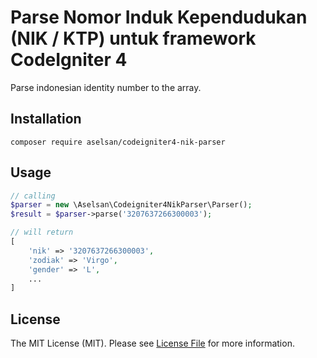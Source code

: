 # Parse Nomor Induk Kependudukan (NIK / KTP) untuk framework CodeIgniter 4
Parse indonesian identity number to the array.

## Installation

	composer require aselsan/codeigniter4-nik-parser

 ## Usage

```php
// calling
$parser = new \Aselsan\Codeigniter4NikParser\Parser();
$result = $parser->parse('3207637266300003');

// will return 
[
	'nik' => '3207637266300003',
	'zodiak' => 'Virgo',
	'gender' => 'L',
	...
]
```

## License

The MIT License (MIT). Please see [License File](LICENSE) for more information.
